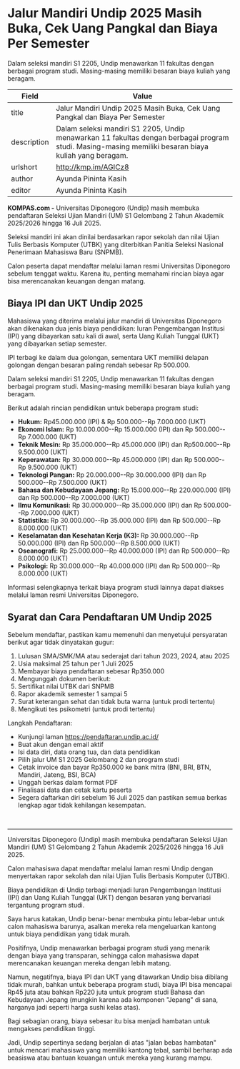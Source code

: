 # Jalur Mandiri Undip 2025 Masih Buka, Cek Uang Pangkal dan Biaya Per Semester

Dalam seleksi mandiri S1 2205, Undip menawarkan 11 fakultas dengan berbagai program studi. Masing-masing memiliki besaran biaya kuliah yang beragam.

| Field       | Value                                                       |
|-------------|-------------------------------------------------------------|
| title       | Jalur Mandiri Undip 2025 Masih Buka, Cek Uang Pangkal dan Biaya Per Semester |
| description | Dalam seleksi mandiri S1 2205, Undip menawarkan 11 fakultas dengan berbagai program studi. Masing-masing memiliki besaran biaya kuliah yang beragam. |
| urlshort    | http://kmp.im/AGICz8 |
| author      | Ayunda Pininta Kasih |
| editor      | Ayunda Pininta Kasih |

**KOMPAS.com -** Universitas Diponegoro (Undip) masih membuka pendaftaran Seleksi Ujian Mandiri (UM) S1 Gelombang 2 Tahun Akademik 2025/2026 hingga 16 Juli 2025.

Seleksi mandiri ini akan dinilai berdasarkan rapor sekolah dan nilai Ujian Tulis Berbasis Komputer (UTBK) yang diterbitkan Panitia Seleksi Nasional Penerimaan Mahasiswa Baru (SNPMB).

Calon peserta dapat mendaftar melalui laman resmi Universitas Diponegoro sebelum tenggat waktu. Karena itu, penting memahami rincian biaya agar bisa merencanakan keuangan dengan matang.

## Biaya IPI dan UKT Undip 2025

Mahasiswa yang diterima melalui jalur mandiri di Universitas Diponegoro akan dikenakan dua jenis biaya pendidikan: Iuran Pengembangan Institusi (IPI) yang dibayarkan satu kali di awal, serta Uang Kuliah Tunggal (UKT) yang dibayarkan setiap semester.

IPI terbagi ke dalam dua golongan, sementara UKT memiliki delapan golongan dengan besaran paling rendah sebesar Rp 500.000.

Dalam seleksi mandiri S1 2205, Undip menawarkan 11 fakultas dengan berbagai program studi. Masing-masing memiliki besaran biaya kuliah yang beragam.

Berikut adalah rincian pendidikan untuk beberapa program studi:

- **Hukum:** Rp45.000.000 (IPI) & Rp 500.000--Rp 7.000.000 (UKT)
- **Ekonomi Islam:** Rp 10.000.000--Rp 15.000.000 (IPI) dan Rp 500.000--Rp 7.000.000 (UKT)
- **Teknik Mesin:** Rp 35.000.000--Rp 45.000.000 (IPI) dan Rp500.000--Rp 9.500.000 (UKT)
- **Keperawatan:** Rp 30.000.000--Rp 45.000.000 (IPI) dan Rp 500.000--Rp 9.500.000 (UKT)
- **Teknologi Pangan:** Rp 20.000.000--Rp 30.000.000 (IPI) dan Rp 500.000--Rp 7.500.000 (UKT)
- **Bahasa dan Kebudayaan Jepang:** Rp 15.000.000--Rp 220.000.000 (IPI) dan Rp 500.000--Rp 7.000.000 (UKT)
- **Ilmu Komunikasi:** Rp 30.000.000--Rp 35.000.000 (IPI) dan Rp 500.000--Rp 7.000.000 (UKT)
- **Statistika:** Rp 30.000.000--Rp 35.000.000 (IPI) dan Rp 500.000--Rp 8.000.000 (UKT)
- **Keselamatan dan Kesehatan Kerja (K3):** Rp 30.000.000--Rp 50.000.000 (IPI) dan Rp 500.000--Rp 8.500.000 (UKT)
- **Oseanografi:** Rp 25.000.000--Rp 40.000.000 (IPI) dan Rp 500.000--Rp 8.000.000 (UKT)
- **Psikologi:** Rp 30.000.000--Rp 40.000.000 (IPI) dan Rp 500.000--Rp 8.000.000 (UKT)

Informasi selengkapnya terkait biaya program studi lainnya dapat diakses melalui laman resmi Universitas Diponegoro.

## Syarat dan Cara Pendaftaran UM Undip 2025

Sebelum mendaftar, pastikan kamu memenuhi dan menyetujui persyaratan berikut agar tidak dinyatakan gugur:

1.  Lulusan SMA/SMK/MA atau sederajat dari tahun 2023, 2024, atau 2025
2.  Usia maksimal 25 tahun per 1 Juli 2025
3.  Membayar biaya pendaftaran sebesar Rp350.000
4.  Mengunggah dokumen berikut:
5.  Sertifikat nilai UTBK dari SNPMB
6.  Rapor akademik semester 1 sampai 5
7.  Surat keterangan sehat dan tidak buta warna (untuk prodi tertentu)
8.  Mengikuti tes psikometri (untuk prodi tertentu)

Langkah Pendaftaran:

- Kunjungi laman https://pendaftaran.undip.ac.id/
- Buat akun dengan email aktif
- Isi data diri, data orang tua, dan data pendidikan
- Pilih jalur UM S1 2025 Gelombang 2 dan program studi
- Cetak invoice dan bayar Rp350.000 ke bank mitra (BNI, BRI, BTN, Mandiri, Jateng, BSI, BCA)
- Unggah berkas dalam format PDF
- Finalisasi data dan cetak kartu peserta
- Segera daftarkan diri sebelum 16 Juli 2025 dan pastikan semua berkas lengkap agar tidak kehilangan kesempatan.

 

---
Universitas Diponegoro (Undip) masih membuka pendaftaran Seleksi Ujian Mandiri (UM) S1 Gelombang 2 Tahun Akademik 2025/2026 hingga 16 Juli 2025.

 Calon mahasiswa dapat mendaftar melalui laman resmi Undip dengan menyertakan rapor sekolah dan nilai Ujian Tulis Berbasis Komputer (UTBK).

 Biaya pendidikan di Undip terbagi menjadi Iuran Pengembangan Institusi (IPI) dan Uang Kuliah Tunggal (UKT) dengan besaran yang bervariasi tergantung program studi.



Saya harus katakan, Undip benar-benar membuka pintu lebar-lebar untuk calon mahasiswa barunya, asalkan mereka rela mengeluarkan kantong untuk biaya pendidikan yang tidak murah.

 Positifnya, Undip menawarkan berbagai program studi yang menarik dengan biaya yang transparan, sehingga calon mahasiswa dapat merencanakan keuangan mereka dengan lebih matang.

 Namun, negatifnya, biaya IPI dan UKT yang ditawarkan Undip bisa dibilang tidak murah, bahkan untuk beberapa program studi, biaya IPI bisa mencapai Rp45 juta atau bahkan Rp220 juta untuk program studi Bahasa dan Kebudayaan Jepang (mungkin karena ada komponen "Jepang" di sana, harganya jadi seperti harga sushi kelas atas).

 Bagi sebagian orang, biaya sebesar itu bisa menjadi hambatan untuk mengakses pendidikan tinggi.

 Jadi, Undip sepertinya sedang berjalan di atas "jalan bebas hambatan" untuk mencari mahasiswa yang memiliki kantong tebal, sambil berharap ada beasiswa atau bantuan keuangan untuk mereka yang kurang mampu.
